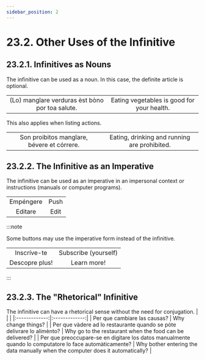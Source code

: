 ```yaml
---
sidebar_position: 2
---
```


# 23.2. Other Uses of the Infinitive

## 23.2.1. Infinitives as Nouns

The infinitive can be used as a noun. In this case, the definite article is optional.

|       |     |
|:-------------:|:-------------:|
| (Lo) mangîare verduras èst bòno por toa salute. | Eating vegetables is good for your health. |

This also applies when listing actions.

|       |     |
|:-------------:|:-------------:|
| Son proibitos mangîare, bévere et córrere.  | Eating, drinking and running are prohibited. |

## 23.2.2. The Infinitive as an Imperative
The infinitive can be used as an imperative in an impersonal context or instructions (manuals or computer programs).

|       |     |
|:-------------:|:-------------:|
| Empéngere | Push |
| Editare | Edit |

:::note

Some buttons may use the imperative form instead of the infinitive.

|       |     |
|:-------------:|:-------------:|
| Inscríve-te | Subscribe (yourself) |
| Descopre plus! | Learn more! |

:::

## 23.2.3. The "Rhetorical" Infinitive

The infinitive can have a rhetorical sense without the need for conjugation.
|       |     |
|:-------------:|:-------------:|
| Per que cambiare las causas? | Why change things? |
| Per que vàdere ad lo restaurante quando se pòte delivrare lo alimènto? | Why go to the restaurant when the food can be delivered? |
| Per que preoccupare-se en digitare los datos manualmente quando lo computatore lo face automàticamente? | Why bother entering the data manually when the computer does it automatically? |
